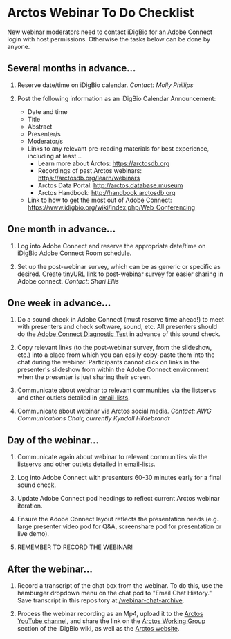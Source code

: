 # Arctos Webinar To Do Checklist 

New webinar moderators need to contact iDigBio for an Adobe Connect login with host permissions. Otherwise the tasks below can be done by anyone.

## Several months in advance...

1. Reserve date/time on iDigBio calendar. *Contact: Molly Phillips*

1. Post the following information as an iDigBio Calendar Announcement:
    - Date and time
    - Title
    - Abstract
    - Presenter/s
    - Moderator/s
    - Links to any relevant pre-reading materials for best experience, including at least...
        - Learn more about Arctos: https://arctosdb.org
        - Recordings of past Arctos webinars: https://arctosdb.org/learn/webinars
        - Arctos Data Portal: http://arctos.database.museum
        - Arctos Handbook: http://handbook.arctosdb.org
    - Link to how to get the most out of Adobe Connect: https://www.idigbio.org/wiki/index.php/Web_Conferencing

## One month in advance...

1. Log into Adobe Connect and reserve the appropriate date/time on iDigBio Adobe Connect Room schedule.

1. Set up the post-webinar survey, which can be as generic or specific as desired. Create tinyURL link to post-webinar survey for easier sharing in Adobe connect. *Contact: Shari Ellis*

## One week in advance...

1. Do a sound check in Adobe Connect (must reserve time ahead!) to meet with presenters and check software, sound, etc. All presenters should do the [Adobe Connect Diagnostic Test](http://idigbio.adobeconnect.com/common/help/en/support/meeting_test.htm) in advance of this sound check.

1. Copy relevant links (to the post-webinar survey, from the slideshow, etc.) into a place from which you can easily copy-paste them into the chat during the webinar. Participants cannot click on links in the presenter's slideshow from within the Adobe Connect environment when the presenter is just sharing their screen.

1. Communicate about webinar to relevant communities via the listservs and other outlets detailed in [email-lists](/email-lists.md).

1. Communicate about webinar via Arctos social media. *Contact: AWG Communications Chair, currently Kyndall Hildebrandt*

## Day of the webinar...

1. Communicate again about webinar to relevant communities via the listservs and other outlets detailed in [email-lists](/email-lists.md).

1. Log into Adobe Connect with presenters 60-30 minutes early for a final sound check.

1. Update Adobe Connect pod headings to reflect current Arctos webinar iteration.

1. Ensure the Adobe Connect layout reflects the presentation needs (e.g. large presenter video pod for Q&A, screenshare pod for presentation or live demo).

1. REMEMBER TO RECORD THE WEBINAR!

## After the webinar...

1. Record a transcript of the chat box from the webinar. To do this, use the hamburger dropdown menu on the chat pod to "Email Chat History." Save transcript in this repository at [/webinar-chat-archive](/webinar-chat-archive).

1. Process the webinar recording as an Mp4, upload it to the [Arctos YouTube channel](https://www.youtube.com/channel/UCoSCkXhrjG-mwLFYRqjNyJA), and share the link on the [Arctos Working Group](https://www.idigbio.org/wiki/index.php/IDigBio_Working_Groups#Arctos_Working_Group) section of the iDigBio wiki, as well as the [Arctos website](https://arctosdb.org/learn/webinars).
